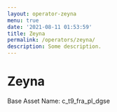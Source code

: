 ```yaml
---
layout: operator-zeyna
menu: true
date: '2021-08-11 01:53:59'
title: Zeyna
permalink: /operators/zeyna/
description: Some description.
---
```


# Zeyna

Base Asset Name: c_t9_fra_pl_dgse